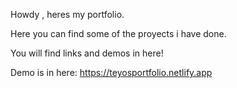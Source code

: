 Howdy , heres my portfolio.

Here you can find some of the proyects i have done.

You will find links and demos in here!

Demo is in here: https://teyosportfolio.netlify.app
